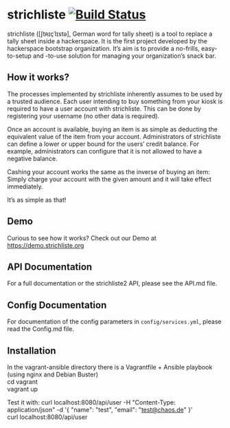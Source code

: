 # strichliste  [![Build Status](https://travis-ci.org/strichliste/server.svg?branch=master)](https://travis-ci.org/strichliste/server)

strichliste ([ʃtʀɪçˈlɪstə], German word for tally sheet) is a tool to replace a tally sheet inside a hackerspace. It is the first project developed by the hackerspace bootstrap organization.
It’s aim is to provide a no-frills, easy-to-setup and -to-use solution for managing your organization’s snack bar. 

## How it works?

The processes implemented by strichliste inherently assumes to be used by a trusted audience. Each user intending to buy something from your kiosk is required to have a user account with strichliste. This can be done by registering your username (no other data is required).

Once an account is available, buying an item is as simple as deducting the equivalent value of the item from your account. Administrators of strichliste can define a lower or upper bound for the users’ credit balance. For example, administrators can configure that it is not allowed to have a negative balance.

Cashing your account works the same as the inverse of buying an item: Simply charge your account with the given amount and it will take effect immediately.

It’s as simple as that!

## Demo

Curious to see how it works? Check out our Demo at https://demo.strichliste.org

## API Documentation

For a full documentation or the strichliste2 API, please see the API.md file.


## Config Documentation

For documentation of the config parameters in `config/services.yml`, please read the Config.md file.


## Installation

In the vagrant-ansible directory there is a Vagrantfile + Ansible playbook (using nginx and Debian Buster)  
cd vagrant  
vagrant up  

Test it with: 
curl localhost:8080/api/user -H "Content-Type: application/json" -d '{ "name": "test", "email": "test@chaos.de" }'  
curl localhost:8080/api/user   

